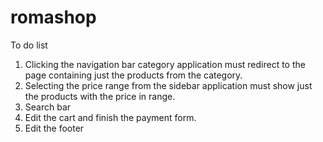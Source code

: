 # romashop

To do list
1. Clicking the navigation bar category application must redirect to the page containing just the products from the category.
2. Selecting the price range from the sidebar application must show just the products with the price in range.
3. Search bar 
4. Edit the cart and finish the payment form.
5. Edit the footer

